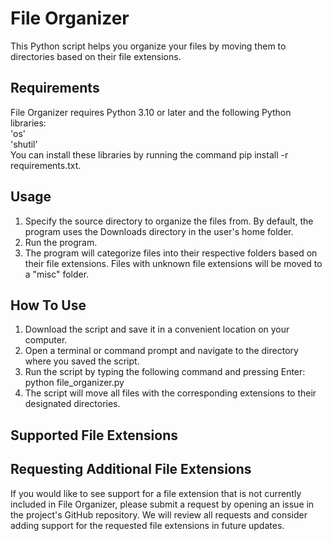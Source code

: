 # File Organizer
This Python script helps you organize your files by moving them to directories based on their file extensions.
## Requirements
File Organizer requires Python 3.10 or later and the following Python libraries:  
'os'  
'shutil'  
You can install these libraries by running the command pip install -r requirements.txt. 
## Usage
1. Specify the source directory to organize the files from. By default, the program uses the Downloads directory in the user's home folder.
2. Run the program.
3. The program will categorize files into their respective folders based on their file extensions. Files with unknown file extensions will be moved to a "misc" folder.
## How To Use
1. Download the script and save it in a convenient location on your computer.
2. Open a terminal or command prompt and navigate to the directory where you saved the script.
3. Run the script by typing the following command and pressing Enter: python file_organizer.py
4. The script will move all files with the corresponding extensions to their designated directories.
## Supported File Extensions

## Requesting Additional File Extensions
If you would like to see support for a file extension that is not currently included in File Organizer, please submit a request by opening an issue in the project's GitHub repository. We will review all requests and consider adding support for the requested file extensions in future updates.
